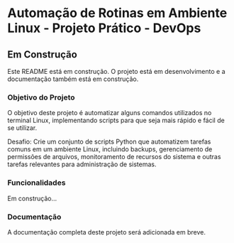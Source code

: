 # Automação de Rotinas em Ambiente Linux - Projeto Prático - DevOps

## Em Construção

Este README está em construção. O projeto está em desenvolvimento e a documentação também está em construção.

### Objetivo do Projeto

O objetivo deste projeto é automatizar alguns comandos utilizados no terminal Linux, implementando scripts para que seja mais rápido e fácil de se utilizar.

Desafio: Crie um conjunto de scripts Python que automatizem tarefas comuns em um ambiente Linux, incluindo backups, gerenciamento de permissões de arquivos, monitoramento de recursos do sistema e outras tarefas relevantes para administração de sistemas.

### Funcionalidades

Em construção...

### Documentação

A documentação completa deste projeto será adicionada em breve.



